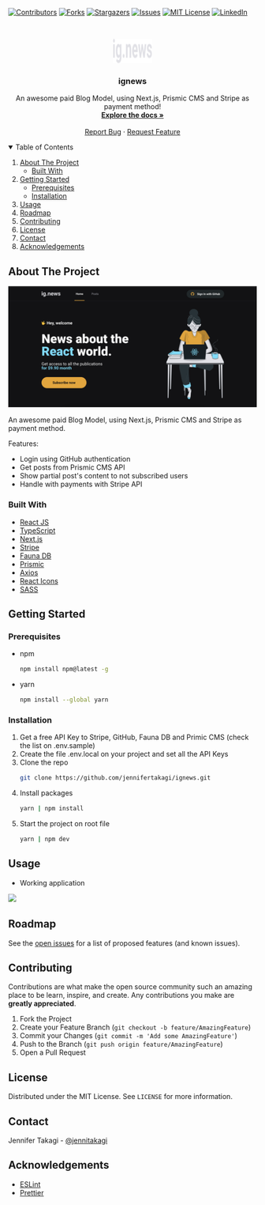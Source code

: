 <!-- PROJECT SHIELDS -->
[![Contributors][contributors-shield]][contributors-url]
[![Forks][forks-shield]][forks-url]
[![Stargazers][stars-shield]][stars-url]
[![Issues][issues-shield]][issues-url]
[![MIT License][license-shield]][license-url]
[![LinkedIn][linkedin-shield]][linkedin-url]



<!-- PROJECT LOGO -->
<br />
<p align="center">
  <a href="https://github.com/jennifertakagi/ignews">
    <img src="docs/logo.png" alt="Logo" width="80" height="50">
  </a>

  <h3 align="center">ignews</h3>

  <p align="center">
    An awesome paid Blog Model, using Next.js, Prismic CMS and Stripe as payment method!
    <br />
    <a href="https://github.com/jennifertakagi/ignews"><strong>Explore the docs »</strong></a>
    <br />
    <br />
    <a href="https://github.com/jennifertakagi/ignews/issues">Report Bug</a>
    ·
    <a href="https://github.com/jennifertakagi/ignews/issues">Request Feature</a>
  </p>
</p>



<!-- TABLE OF CONTENTS -->
<details open="open">
  <summary>Table of Contents</summary>
  <ol>
    <li>
      <a href="#about-the-project">About The Project</a>
      <ul>
        <li><a href="#built-with">Built With</a></li>
      </ul>
    </li>
    <li>
      <a href="#getting-started">Getting Started</a>
      <ul>
        <li><a href="#prerequisites">Prerequisites</a></li>
        <li><a href="#installation">Installation</a></li>
      </ul>
    </li>
    <li><a href="#usage">Usage</a></li>
    <li><a href="#roadmap">Roadmap</a></li>
    <li><a href="#contributing">Contributing</a></li>
    <li><a href="#license">License</a></li>
    <li><a href="#contact">Contact</a></li>
    <li><a href="#acknowledgements">Acknowledgements</a></li>
  </ol>
</details>



<!-- ABOUT THE PROJECT -->
## About The Project

[![Product Name Screen Shot][product-screenshot]](#)

An awesome paid Blog Model, using Next.js, Prismic CMS and Stripe as payment method.

Features:
* Login using GitHub authentication
* Get posts from Prismic CMS API
* Show partial post's content to not subscribed users
* Handle with payments with Stripe API 



### Built With

* [React JS](https://reactjs.org/)
* [TypeScript](https://www.typescriptlang.org/)
* [Next.js](https://nextjs.org/learn/basics/create-nextjs-app)
* [Stripe](https://stripe.com/docs)
* [Fauna DB](https://docs.fauna.com/fauna/current/start/index.html)
* [Prismic](https://prismic.io/docs)
* [Axios](https://github.com/axios/axios)
* [React Icons](https://react-icons.github.io/react-icons/)
* [SASS](https://sass-lang.com/)



<!-- GETTING STARTED -->
## Getting Started

### Prerequisites

* npm
  ```sh
  npm install npm@latest -g
  ```

* yarn
  ```sh
  npm install --global yarn
  ```

### Installation

1. Get a free API Key to Stripe, GitHub, Fauna DB and Primic CMS (check the list on .env.sample)
2. Create the file .env.local on your project and set all the API Keys
3. Clone the repo
   ```sh
   git clone https://github.com/jennifertakagi/ignews.git
   ```
4. Install packages
   ```sh
   yarn | npm install
   ```
5. Start the project on root file
   ```sh
   yarn | npm dev
   ```



<!-- USAGE EXAMPLES -->
## Usage

* Working application
<p align="left">
   <img src="docs/ignews.gif" width="500"/>
</p>



<!-- ROADMAP -->
## Roadmap

See the [open issues](https://github.com/jennifertakagi/ignews/issues) for a list of proposed features (and known issues).



<!-- CONTRIBUTING -->
## Contributing

Contributions are what make the open source community such an amazing place to be learn, inspire, and create. Any contributions you make are **greatly appreciated**.

1. Fork the Project
2. Create your Feature Branch (`git checkout -b feature/AmazingFeature`)
3. Commit your Changes (`git commit -m 'Add some AmazingFeature'`)
4. Push to the Branch (`git push origin feature/AmazingFeature`)
5. Open a Pull Request



<!-- LICENSE -->
## License

Distributed under the MIT License. See `LICENSE` for more information.



<!-- CONTACT -->
## Contact

Jennifer Takagi - [@jennitakagi](https://twitter.com/jennitakagi)



<!-- ACKNOWLEDGEMENTS -->
## Acknowledgements
* [ESLint](https://eslint.org/)
* [Prettier](https://prettier.io/)



<!-- MARKDOWN LINKS & IMAGES -->
<!-- https://www.markdownguide.org/basic-syntax/#reference-style-links -->
[contributors-shield]: https://img.shields.io/github/contributors/jennifertakagi/ignews.svg?style=for-the-badge
[contributors-url]: https://github.com/jennifertakagi/ignews/graphs/contributors
[forks-shield]: https://img.shields.io/github/forks/jennifertakagi/ignews.svg?style=for-the-badge
[forks-url]: https://github.com/jennifertakagi/ignews/network/members
[stars-shield]: https://img.shields.io/github/stars/jennifertakagi/ignews.svg?style=for-the-badge
[stars-url]: https://github.com/jennifertakagi/ignews/stargazers
[issues-shield]: https://img.shields.io/github/issues/jennifertakagi/ignews.svg?style=for-the-badge
[issues-url]: https://github.com/jennifertakagi/ignews/issues
[license-shield]: https://img.shields.io/github/license/jennifertakagi/ignews.svg?style=for-the-badge
[license-url]: https://github.com/jennifertakagi/ignews/blob/master/LICENSE.txt
[linkedin-shield]: https://img.shields.io/badge/-LinkedIn-black.svg?style=for-the-badge&logo=linkedin&colorB=555
[linkedin-url]: https://linkedin.com/in/jennifertakagi
[product-screenshot]: docs/screenshot.png